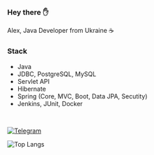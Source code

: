 <h3> Hey there ✋</h3>

Alex, Java Developer from Ukraine ☕️<br>
  
### Stack

- Java
- JDBC, PostgreSQL, MySQL
- Servlet API
- Hibernate
- Spring (Core, MVC, Boot, Data JPA, Secutity)
- Jenkins, JUnit, Docker

<br>

[![Telegram](https://img.shields.io/badge/Telegram-blue.svg?style=flat-square&logo=telegram)](https://t.me/uzing_s)

![Top Langs](https://github-readme-stats.vercel.app/api/top-langs/?username=overpathz&layout=compact)

